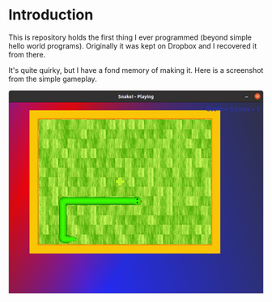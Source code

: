 # Introduction

This is repository holds the first thing I ever programmed (beyond simple hello world programs). Originally it was kept on Dropbox and I recovered it from there.

It's quite quirky, but I have a fond memory of making it. Here is a screenshot from the simple gameplay.

![gameplay-screenshot](gameplay-screenshot.png)
